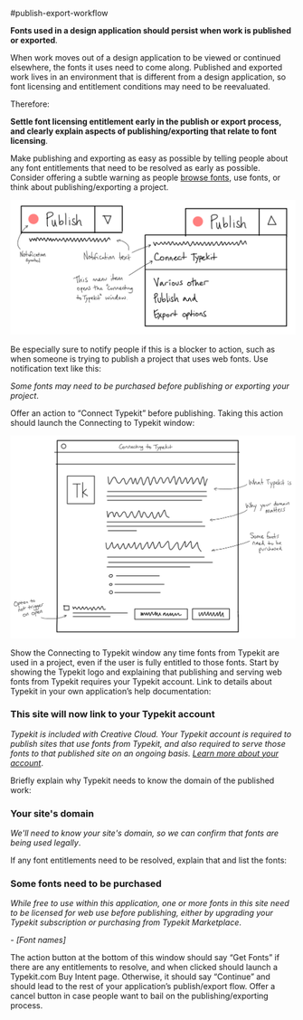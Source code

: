 #publish-export-workflow

**Fonts used in a design application should persist when work is published or exported**.

When work moves out of a design application to be viewed or continued elsewhere, the fonts it uses need to come along. Published and exported work lives in an environment that is different from a design application, so font licensing and entitlement conditions may need to be reevaluated.

Therefore:

**Settle font licensing entitlement early in the publish or export process, and clearly explain aspects of publishing/exporting that relate to font licensing**.

Make publishing and exporting as easy as possible by telling people about any font entitlements that need to be resolved as early as possible. Consider offering a subtle warning as people [browse fonts](browse_fonts.md), use fonts, or think about publishing/exporting a project.

![Sketch of UI indicating a Typekit connection](../img/publish-export-01.png)

Be especially sure to notify people if this is a blocker to action, such as when someone is trying to publish a project that uses web fonts. Use notification text like this:

_Some fonts may need to be purchased before publishing or exporting your project_.

Offer an action to “Connect Typekit” before publishing. Taking this action should launch the Connecting to Typekit window:

![Sketch showing UI for publishing with fonts from Typekit](../img/publish-export-02.png)

Show the Connecting to Typekit window any time fonts from Typekit are used in a project, even if the user is fully entitled to those fonts. Start by showing the Typekit logo and explaining that publishing and serving web fonts from Typekit requires your Typekit account. Link to details about Typekit in your own application’s help documentation:

### This site will now link to your Typekit account

_Typekit is included with Creative Cloud. Your Typekit account is required to publish sites that use fonts from Typekit, and also required to serve those fonts to that published site on an ongoing basis. [Learn more about your account](https://helpx.adobe.com/x-productkb/policy-pricing/typekit-plan-pageviews.html)_.

Briefly explain why Typekit needs to know the domain of the published work:

### Your site's domain

_We'll need to know your site's domain, so we can confirm that fonts are being used legally_.

If any font entitlements need to be resolved, explain that and list the fonts:

### Some fonts need to be purchased

_While free to use within this application, one or more fonts in this site need to be licensed for web use before publishing, either by upgrading your Typekit subscription or purchasing from Typekit Marketplace_.

_- [Font names]_

The action button at the bottom of this window should say “Get Fonts” if there are any entitlements to resolve, and when clicked should launch a Typekit.com Buy Intent page. Otherwise, it should say “Continue” and should lead to the rest of your application’s publish/export flow. Offer a cancel button in case people want to bail on the publishing/exporting process.
